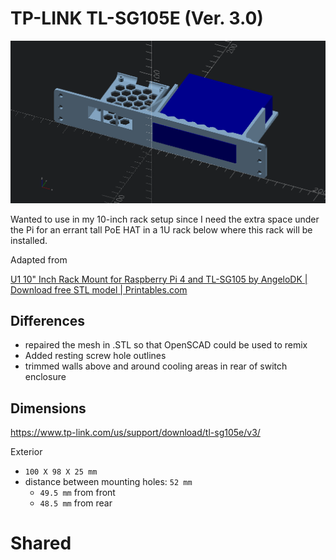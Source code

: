 # TP-LINK TL-SG105E (Ver. 3.0)

![mockup](muckup.png)

Wanted to use in my 10-inch rack setup since I need the extra space under the Pi for an errant tall PoE HAT in a 1U rack below where this rack will be installed.

Adapted from

[U1 10" Inch Rack Mount for Raspberry Pi 4 and TL-SG105 by AngeloDK | Download free STL model | Printables.com](https://www.printables.com/model/1202640-u1-10-inch-rack-mount-for-raspberry-pi-4-and-tl-sg)

## Differences

 - repaired the mesh in .STL so that OpenSCAD could be used to remix
 - Added resting screw hole outlines
 - trimmed walls above and around cooling areas in rear of switch enclosure

## Dimensions


https://www.tp-link.com/us/support/download/tl-sg105e/v3/


Exterior

-	`100 X 98 X 25 mm`
-	distance between mounting holes: `52 mm`
	-	`49.5 mm` from front
	-	`48.5 mm` from rear


# Shared
